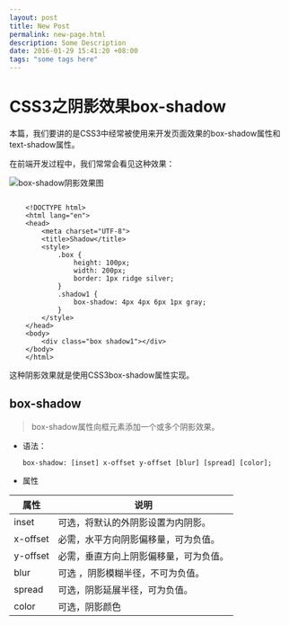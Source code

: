 ```yaml
---
layout: post
title: New Post
permalink: new-page.html
description: Some Description
date: 2016-01-29 15:41:20 +08:00
tags: "some tags here"
---
```


# CSS3之阴影效果box-shadow

本篇，我们要讲的是CSS3中经常被使用来开发页面效果的box-shadow属性和text-shadow属性。

在前端开发过程中，我们常常会看见这种效果：

![box-shadow阴影效果图](http://blog-resource.bj.bcebos.com/photos/2016_01/shadow1.png)

```

	<!DOCTYPE html>
	<html lang="en">
	<head>
		<meta charset="UTF-8">
		<title>Shadow</title>
		<style>
			.box {
				height: 100px;
				width: 200px;
				border: 1px ridge silver;
			}
			.shadow1 {
				box-shadow: 4px 4px 6px 1px gray;
			}
		</style>
	</head>
	<body>
		<div class="box shadow1"></div>
	</body>
	</html>
```

这种阴影效果就是使用CSS3box-shadow属性实现。

## box-shadow

> box-shadow属性向框元素添加一个或多个阴影效果。

- 语法：

	`box-shadow: [inset] x-offset y-offset [blur] [spread] [color];`
	
- 属性

属性         |说明
---------- | ----------
inset         |可选，将默认的外阴影设置为内阴影。
x-offset    |必需，水平方向阴影偏移量，可为负值。
y-offset    |必需，垂直方向上阴影偏移量，可为负值。
blur          | 可选 ，阴影模糊半径，不可为负值。
spread     |可选，阴影延展半径，可为负值。
color        |可选，阴影颜色

